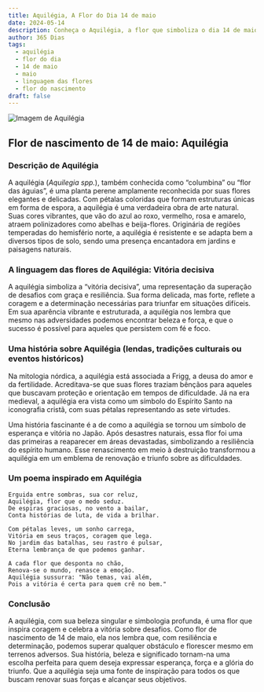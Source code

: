 ```yaml
---
title: Aquilégia, A Flor do Dia 14 de maio
date: 2024-05-14
description: Conheça o Aquilégia, a flor que simboliza o dia 14 de maio e seu significado 'Vitória decisiva'. Explore a beleza e o simbolismo desta flor encantadora.
author: 365 Dias
tags:
  - aquilégia
  - flor do dia
  - 14 de maio
  - maio
  - linguagem das flores
  - flor do nascimento
draft: false
---
```


![Imagem de Aquilégia](https://cdn.pixabay.com/photo/2017/08/04/00/05/columbine-2578719_960_720.jpg#center)


## Flor de nascimento de 14 de maio: Aquilégia

### Descrição de Aquilégia

A aquilégia (_Aquilegia spp._), também conhecida como “columbina” ou “flor das águias”, é uma planta perene amplamente reconhecida por suas flores elegantes e delicadas. Com pétalas coloridas que formam estruturas únicas em forma de espora, a aquilégia é uma verdadeira obra de arte natural. Suas cores vibrantes, que vão do azul ao roxo, vermelho, rosa e amarelo, atraem polinizadores como abelhas e beija-flores. Originária de regiões temperadas do hemisfério norte, a aquilégia é resistente e se adapta bem a diversos tipos de solo, sendo uma presença encantadora em jardins e paisagens naturais.

### A linguagem das flores de Aquilégia: Vitória decisiva

A aquilégia simboliza a “vitória decisiva”, uma representação da superação de desafios com graça e resiliência. Sua forma delicada, mas forte, reflete a coragem e a determinação necessárias para triunfar em situações difíceis. Em sua aparência vibrante e estruturada, a aquilégia nos lembra que mesmo nas adversidades podemos encontrar beleza e força, e que o sucesso é possível para aqueles que persistem com fé e foco.

### Uma história sobre Aquilégia (lendas, tradições culturais ou eventos históricos)

Na mitologia nórdica, a aquilégia está associada a Frigg, a deusa do amor e da fertilidade. Acreditava-se que suas flores traziam bênçãos para aqueles que buscavam proteção e orientação em tempos de dificuldade. Já na era medieval, a aquilégia era vista como um símbolo do Espírito Santo na iconografia cristã, com suas pétalas representando as sete virtudes.

Uma história fascinante é a de como a aquilégia se tornou um símbolo de esperança e vitória no Japão. Após desastres naturais, essa flor foi uma das primeiras a reaparecer em áreas devastadas, simbolizando a resiliência do espírito humano. Esse renascimento em meio à destruição transformou a aquilégia em um emblema de renovação e triunfo sobre as dificuldades.

### Um poema inspirado em Aquilégia

```
Erguida entre sombras, sua cor reluz,  
Aquilégia, flor que o medo seduz.  
De espiras graciosas, no vento a bailar,  
Conta histórias de luta, de vida a brilhar.  

Com pétalas leves, um sonho carrega,  
Vitória em seus traços, coragem que lega.  
No jardim das batalhas, seu rastro é pulsar,  
Eterna lembrança de que podemos ganhar.  

A cada flor que desponta no chão,  
Renova-se o mundo, renasce a emoção.  
Aquilégia sussurra: "Não temas, vai além,  
Pois a vitória é certa para quem crê no bem."
```

### Conclusão

A aquilégia, com sua beleza singular e simbologia profunda, é uma flor que inspira coragem e celebra a vitória sobre desafios. Como flor de nascimento de 14 de maio, ela nos lembra que, com resiliência e determinação, podemos superar qualquer obstáculo e florescer mesmo em terrenos adversos. Sua história, beleza e significado tornam-na uma escolha perfeita para quem deseja expressar esperança, força e a glória do triunfo. Que a aquilégia seja uma fonte de inspiração para todos os que buscam renovar suas forças e alcançar seus objetivos.